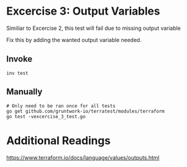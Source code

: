 # Excercise 3: Output Variables

Similiar to Excercise 2, this test will fail due to missing output variable

Fix this by adding the wanted output variable needed.

## Invoke
```
inv test
```

## Manually
```
# Only need to be ran once for all tests
go get github.com/gruntwork-io/terratest/modules/terraform
go test -vexcercise_3_test.go
```


# Additional Readings
https://www.terraform.io/docs/language/values/outputs.html